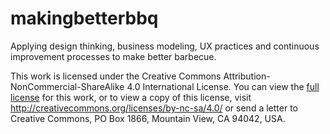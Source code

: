 # makingbetterbbq
Applying design thinking, business modeling, UX practices and continuous improvement processes to make better barbecue.

This work is licensed under the Creative Commons Attribution-NonCommercial-ShareAlike 4.0 International License. You can view the [full license](LICENSE.md) for this work, or to view a copy of this license, visit http://creativecommons.org/licenses/by-nc-sa/4.0/ or send a letter to Creative Commons, PO Box 1866, Mountain View, CA 94042, USA.
